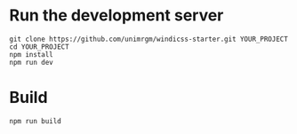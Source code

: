 # Run the development server
```
git clone https://github.com/unimrgm/windicss-starter.git YOUR_PROJECT
cd YOUR_PROJECT
npm install
npm run dev
```

# Build
```
npm run build
```

